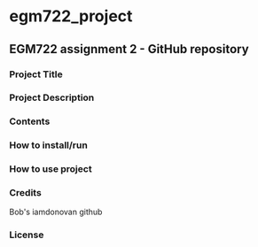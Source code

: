 # egm722_project
## EGM722 assignment 2 - GitHub repository
### Project Title
### Project Description
### Contents
### How to install/run
### How to use project
### Credits 
Bob's iamdonovan github
### License 
